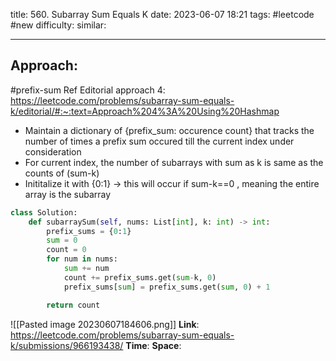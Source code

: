 title: 560. Subarray Sum Equals K
date: 2023-06-07 18:21
tags: #leetcode #new
difficulty:
similar: 

---
## Approach:
#prefix-sum 
Ref Editorial approach 4: https://leetcode.com/problems/subarray-sum-equals-k/editorial/#:~:text=Approach%204%3A%20Using%20Hashmap

- Maintain a dictionary of {prefix_sum: occurence count} that tracks the number of times a prefix sum occured till the current index under consideration
- For current index, the number of subarrays with sum as k is same as the counts of (sum-k)
- Inititalize it with {0:1} -> this will occur if sum-k\==0 , meaning the entire array is the subarray


```python
class Solution:
    def subarraySum(self, nums: List[int], k: int) -> int:
        prefix_sums = {0:1}
        sum = 0
        count = 0
        for num in nums:
            sum += num
            count += prefix_sums.get(sum-k, 0)
            prefix_sums[sum] = prefix_sums.get(sum, 0) + 1

        return count
```

![[Pasted image 20230607184606.png]]
**Link**: https://leetcode.com/problems/subarray-sum-equals-k/submissions/966193438/
**Time**:
**Space**: